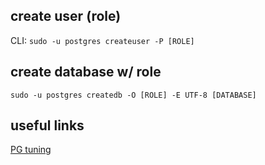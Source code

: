 ## create user (role)

CLI:
``sudo -u postgres createuser -P [ROLE]``

## create database w/ role

``sudo -u postgres createdb -O [ROLE] -E UTF-8 [DATABASE]``

## useful links
[PG tuning](https://pgtune.leopard.in.ua/)
